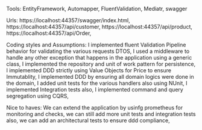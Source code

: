 Tools:
EntityFramework,
Automapper,
FluentValidation,
Mediatr,
swagger

Urls:
https://localhost:44357/swagger/index.html,
https://localhost:44357/api/customer,
https://localhost:44357/api/product,
https://localhost:44357/api/Order,

Coding styles and Assumptions:
I implemented fluent Validation Pipeline behavior for validating the various requests DTOS,
I used a middleware to handle any other exception that happens in the application using a generic class,
I implemented the repository and unit of work pattern for persistence,
I implemented DDD strictly using Value Objects for Price to ensure Immutablity,
I implemented DDD by ensuring all domain logics were done in the domain,
I added unit tests for the various handlers also using NUnit,
I implemented Integration tests also,
I implemented command and query segregation using CQRS,

Nice to haves:
We can extend the application by usinfg prometheus for monitoring and checks,
we can still add more unit tests and integration tests also,
we can add an architectural tests to ensure ddd compliance,
